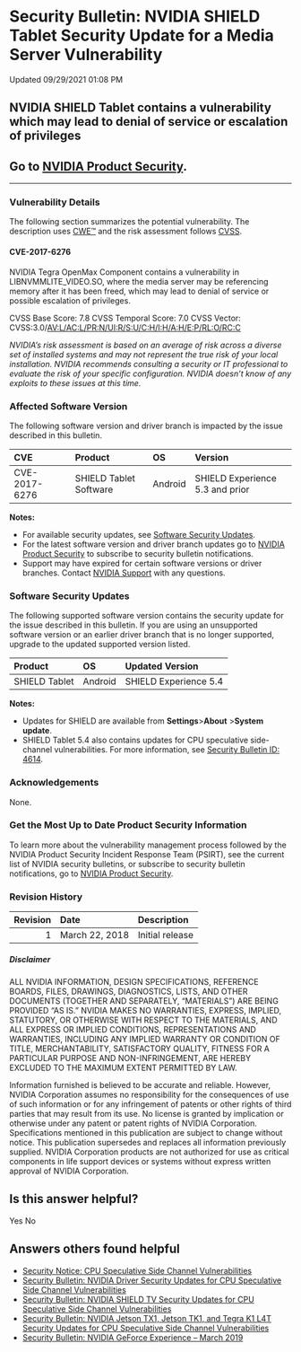 

Security Bulletin: NVIDIA SHIELD Tablet Security Update for a Media Server Vulnerability
========================================================================================




 Updated 09/29/2021 01:08 PM



NVIDIA SHIELD Tablet contains a vulnerability which may lead to denial of service or escalation of privileges
-------------------------------------------------------------------------------------------------------------


Go to [NVIDIA Product Security](http://www.nvidia.com/object/product-security.html).
------------------------------------------------------------------------------------






---




### Vulnerability Details


The following section summarizes the potential vulnerability. The description uses [CWE™](https://cve.mitre.org/) and the risk assessment follows [CVSS](https://www.first.org/cvss/user-guide).


#### CVE-2017-6276


NVIDIA Tegra OpenMax Component contains a vulnerability in LIBNVMMLITE\_VIDEO.SO, where the media server may be referencing memory after it has been freed, which may lead to denial of service or possible escalation of privileges.


CVSS Base Score: 7.8 
CVSS Temporal Score: 7.0 
CVSS Vector: CVSS:3.0/[AV:L/AC:L/PR:N/UI:R/S:U/C:H/I:H/A:H/E:P/RL:O/RC:C](https://nvd.nist.gov/vuln-metrics/cvss/v3-calculator?vector=AV:L/AC:L/PR:N/UI:R/S:U/C:H/I:H/A:H/E:P/RL:O/RC:C)


*NVIDIA’s risk assessment is based on an average of risk across a diverse set of installed systems and may not represent the true risk of your local installation. NVIDIA recommends consulting a security or IT professional to evaluate the risk of your specific configuration. NVIDIA doesn’t know of any exploits to these issues at this time.*


### Affected Software Version


The following software version and driver branch is impacted by the issue described in this bulletin.


| CVE | Product | OS | Version |
|:--------------|:-----------------------|:--------|:--------------------------------|
| CVE-2017-6276 | SHIELD Tablet Software | Android | SHIELD Experience 5.3 and prior |
**Notes:**


* For available security updates, see [Software Security Updates](#software-security-updates).
* For the latest software version and driver branch updates go to [NVIDIA Product Security](http://www.nvidia.com/product-security) to subscribe to security bulletin notifications.
* Support may have expired for certain software versions or driver branches. Contact [NVIDIA Support](http://www.nvidia.com/object/support.html) with any questions.


### Software Security Updates


The following supported software version contains the security update for the issue described in this bulletin. If you are using an unsupported software version or an earlier driver branch that is no longer supported, upgrade to the updated supported version listed.


| Product | OS | Updated Version |
|:--------------|:--------|:----------------------|
| SHIELD Tablet | Android | SHIELD Experience 5.4 |
**Notes:**


* Updates for SHIELD are available from **Settings**>**About** >**System update**.
* SHIELD Tablet 5.4 also contains updates for CPU speculative side-channel vulnerabilities. For more information, see [Security Bulletin ID: 4614](http://nvidia.custhelp.com/app/answers/detail/a_id/4614).


### Acknowledgements


None.


### Get the Most Up to Date Product Security Information


To learn more about the vulnerability management process followed by the NVIDIA Product Security Incident Response Team (PSIRT), see the current list of NVIDIA security bulletins, or subscribe to security bulletin notifications, go to [NVIDIA Product Security](http://www.nvidia.com/product-security).


### Revision History


| Revision | Date | Description |
|-----------:|:---------------|:----------------|
| 1 | March 22, 2018 | Initial release |
##### Disclaimer


ALL NVIDIA INFORMATION, DESIGN SPECIFICATIONS, REFERENCE BOARDS, FILES, DRAWINGS, DIAGNOSTICS, LISTS, AND OTHER DOCUMENTS (TOGETHER AND SEPARATELY, “MATERIALS”) ARE BEING PROVIDED “AS IS.” NVIDIA MAKES NO WARRANTIES, EXPRESS, IMPLIED, STATUTORY, OR OTHERWISE WITH RESPECT TO THE MATERIALS, AND ALL EXPRESS OR IMPLIED CONDITIONS, REPRESENTATIONS AND WARRANTIES, INCLUDING ANY IMPLIED WARRANTY OR CONDITION OF TITLE, MERCHANTABILITY, SATISFACTORY QUALITY, FITNESS FOR A PARTICULAR PURPOSE AND NON-INFRINGEMENT, ARE HEREBY EXCLUDED TO THE MAXIMUM EXTENT PERMITTED BY LAW.


Information furnished is believed to be accurate and reliable. However, NVIDIA Corporation assumes no responsibility for the consequences of use of such information or for any infringement of patents or other rights of third parties that may result from its use. No license is granted by implication or otherwise under any patent or patent rights of NVIDIA Corporation. Specifications mentioned in this publication are subject to change without notice. This publication supersedes and replaces all information previously supplied. NVIDIA Corporation products are not authorized for use as critical components in life support devices or systems without express written approval of NVIDIA Corporation.










Is this answer helpful?
-----------------------



Yes
No







Answers others found helpful
----------------------------


* [Security Notice: CPU Speculative Side Channel Vulnerabilities](/app/answers/detail/a_id/4609/related/1)
* [Security Bulletin: NVIDIA Driver Security Updates for CPU Speculative Side Channel Vulnerabilities](/app/answers/detail/a_id/4611/related/1)
* [Security Bulletin: NVIDIA SHIELD TV Security Updates for CPU Speculative Side Channel Vulnerabilities](/app/answers/detail/a_id/4613/related/1)
* [Security Bulletin: NVIDIA Jetson TX1, Jetson TK1, and Tegra K1 L4T Security Updates for CPU Speculative Side Channel Vulnerabilities](/app/answers/detail/a_id/4616/related/1)
* [Security Bulletin: NVIDIA GeForce Experience – March 2019](/app/answers/detail/a_id/4784/related/1)








